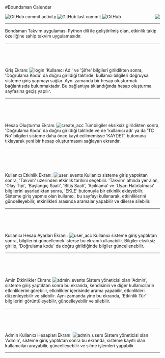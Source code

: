 #Boundsman Calendar
<div align="left" width="100%">
<img alt="GitHub commit activity" src="https://img.shields.io/github/commit-activity/w/oncado86/calendar_app?label=Commit%20Activity&style=plastic">
<img alt="GitHub last commit" src="https://img.shields.io/github/last-commit/oncado86/calendar_app?label=Last%20Commit&style=plastic">
<img alt="GitHub" src="https://img.shields.io/github/license/oncado86/calendar_app?label=License&style=plastic">
<img align="right" src="https://visitor-badge.laobi.icu/badge?page_id=oncado86.calendar_app&right_color=lightgrey&format=true&left_text=My%20Page%20Visitors">
</div>
<hr>
Bondsman Takvim uygulaması Python dili ile geliştirilmiş olan, etkinlik takip özelliğine sahip takvim uygulamasıdır.
<hr><br><br><br>


Griş Ekranı:
![login](https://user-images.githubusercontent.com/77399565/236628120-a3141ea2-c113-48d0-84c4-9fdad7dd8218.png)
'Kullanıcı Adı' ve 'Şifre' bilgileri girildikten sonra, 'Doğrulama Kodu' da doğru girildiği taktirde, kullanıcı bilgileri doğruysa sisteme giriş yapmayı sağlar. Aynı zamanda bir hesap oluşturmak bağlantısıda bulunmaktadır. Bu bağlantıya tıklandığında hesap oluşturma sayfasına geçiş yapılır. <hr><br><br><br>

Hesap Oluşturma Ekranı:
![create_acc](https://user-images.githubusercontent.com/77399565/236628119-48d7d5c0-bf7e-4a76-8aee-e892e1d2c381.png)
Tümbilgiler eksiksiz girildikten sonra, 'Doğrulama Kodu' da doğru girildiği taktirde ve de 'kullanıcı adı' ya da 'TC No' bilgileri sisteme daha önce kayıt edilmemişse 'KAYDET' butonuna tıklayarak yeni bir hesap oluşturmasını sağlayan ekrandır. <hr><br><br><br>

Kullanıcı Etkinlik Ekranı:
![user_events](https://user-images.githubusercontent.com/77399565/236628123-6272aeaf-db8b-4271-8cdc-5491d6226254.png)
Kullanıcı sisteme giriş yaptıktan sonra, 'Takvim' üzerinden etkinlik tarihini seçebilir. 'Takvim' altında yer alan, 'Olay Tipi', 'Başlangıç Saati', 'Bitiş Saati', 'Açıklama' ve 'Uyarı Hatırlatması' bilgilerini ayarladıktan sonra, 'EKLE' butonuyla bir etkinlik ekleyebilir. Sisteme giriş yapmış olan kullanıcı, bu sayfayı kullanarak, etkinliklerini güncelleyebilir, etkinlikleri arasında aramalar yapabilir ve dilerse silebilir. <hr><br><br><br>

Kullanıcı Hesap Ayarları Ekranı:
![user_acc](https://user-images.githubusercontent.com/77399565/236628121-a3e138b9-4eff-4c31-9298-7cfe1949582d.png)
Kullanıcı sisteme giriş yaptıktan sonra, bilgilerini güncellemek isterse bu ekranı kullanabilir. Bilgiler eksiksiz girilip, 'Doğrulama kodu' da doğru girildiğinde bilgiler güncellenebilir. <hr><br><br><br>

Amin Etkinlikler Ekranı:
![admin_events](https://user-images.githubusercontent.com/77399565/236628114-544a88e1-7230-4dca-aa42-fffb76c29858.png)
Sistem yöneticisi olan 'Admin', sisteme giriş yaptıktan sonra bu ekranda, kendisinin ve diğer kullanıcıların etkinliklerini görebilir, etkinlikler içerisinde arama yapabilir, etkinlikleri düzenleyebilir ve silebilir. Aynı zamanda yine bu ekranda, 'Etkinlik Tür' bilgilerini görüntüleyebilir, güncelleyebilir ve silebilir. <hr><br><br><br>

Admin Kullanıcı Hesapları Ekranı:
![admin_users](https://user-images.githubusercontent.com/77399565/236628117-2254d01e-04a1-4d79-8233-c9aa4e6567ac.png)
Sistem yöneticisi olan 'Admin', sisteme giriş yaptıktan sonra bu ekranda, sisteme kayıtlı olan kullanıcıları arayabilir, güncelleyebilir ve silme işlemleri yapabilir. <hr><br><br><br>
